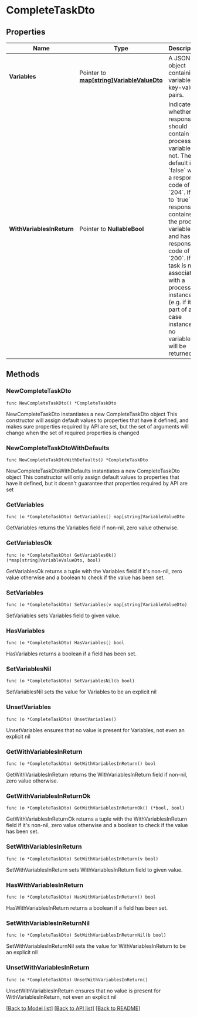 # CompleteTaskDto

## Properties

Name | Type | Description | Notes
------------ | ------------- | ------------- | -------------
**Variables** | Pointer to [**map[string]VariableValueDto**](VariableValueDto.md) | A JSON object containing variable key-value pairs. | [optional] 
**WithVariablesInReturn** | Pointer to **NullableBool** | Indicates whether the response should contain the process variables or not. The default is &#x60;false&#x60; with a response code of &#x60;204&#x60;. If set to &#x60;true&#x60; the response contains the process variables and has a response code of &#x60;200&#x60;. If the task is not associated with a process instance (e.g. if it&#39;s part of a case instance) no variables will be returned. | [optional] [default to false]

## Methods

### NewCompleteTaskDto

`func NewCompleteTaskDto() *CompleteTaskDto`

NewCompleteTaskDto instantiates a new CompleteTaskDto object
This constructor will assign default values to properties that have it defined,
and makes sure properties required by API are set, but the set of arguments
will change when the set of required properties is changed

### NewCompleteTaskDtoWithDefaults

`func NewCompleteTaskDtoWithDefaults() *CompleteTaskDto`

NewCompleteTaskDtoWithDefaults instantiates a new CompleteTaskDto object
This constructor will only assign default values to properties that have it defined,
but it doesn't guarantee that properties required by API are set

### GetVariables

`func (o *CompleteTaskDto) GetVariables() map[string]VariableValueDto`

GetVariables returns the Variables field if non-nil, zero value otherwise.

### GetVariablesOk

`func (o *CompleteTaskDto) GetVariablesOk() (*map[string]VariableValueDto, bool)`

GetVariablesOk returns a tuple with the Variables field if it's non-nil, zero value otherwise
and a boolean to check if the value has been set.

### SetVariables

`func (o *CompleteTaskDto) SetVariables(v map[string]VariableValueDto)`

SetVariables sets Variables field to given value.

### HasVariables

`func (o *CompleteTaskDto) HasVariables() bool`

HasVariables returns a boolean if a field has been set.

### SetVariablesNil

`func (o *CompleteTaskDto) SetVariablesNil(b bool)`

 SetVariablesNil sets the value for Variables to be an explicit nil

### UnsetVariables
`func (o *CompleteTaskDto) UnsetVariables()`

UnsetVariables ensures that no value is present for Variables, not even an explicit nil
### GetWithVariablesInReturn

`func (o *CompleteTaskDto) GetWithVariablesInReturn() bool`

GetWithVariablesInReturn returns the WithVariablesInReturn field if non-nil, zero value otherwise.

### GetWithVariablesInReturnOk

`func (o *CompleteTaskDto) GetWithVariablesInReturnOk() (*bool, bool)`

GetWithVariablesInReturnOk returns a tuple with the WithVariablesInReturn field if it's non-nil, zero value otherwise
and a boolean to check if the value has been set.

### SetWithVariablesInReturn

`func (o *CompleteTaskDto) SetWithVariablesInReturn(v bool)`

SetWithVariablesInReturn sets WithVariablesInReturn field to given value.

### HasWithVariablesInReturn

`func (o *CompleteTaskDto) HasWithVariablesInReturn() bool`

HasWithVariablesInReturn returns a boolean if a field has been set.

### SetWithVariablesInReturnNil

`func (o *CompleteTaskDto) SetWithVariablesInReturnNil(b bool)`

 SetWithVariablesInReturnNil sets the value for WithVariablesInReturn to be an explicit nil

### UnsetWithVariablesInReturn
`func (o *CompleteTaskDto) UnsetWithVariablesInReturn()`

UnsetWithVariablesInReturn ensures that no value is present for WithVariablesInReturn, not even an explicit nil

[[Back to Model list]](../README.md#documentation-for-models) [[Back to API list]](../README.md#documentation-for-api-endpoints) [[Back to README]](../README.md)


